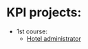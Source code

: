 # KPI projects:

* 1st course:
  * [Hotel administrator](https://github.com/hmlON/KPI/blob/master/HotelAdministrator)
